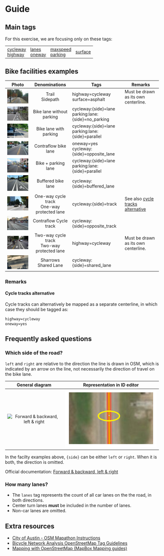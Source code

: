 # Guide

## Main tags

For this exercise, we are focusing only on these tags:

|||||
|---|---|---|---|
|[cycleway](https://wiki.openstreetmap.org/wiki/Key:cycleway)<br />[highway](https://wiki.openstreetmap.org/wiki/Key:highway)|[lanes](https://wiki.openstreetmap.org/wiki/Key:lanes)<br />[oneway](https://wiki.openstreetmap.org/wiki/Key:oneway)|[maxspeed](https://wiki.openstreetmap.org/wiki/Key:maxspeed)<br /> [parking](https://wiki.openstreetmap.org/wiki/Key:parking:lane)|[surface](https://wiki.openstreetmap.org/wiki/Key:surface)|

## Bike facilities examples

|Photo|Denominations|Tags|Remarks|
|---|:---:|---|---|
|![Trail or sidepath](images/trail-or-sidepath.png)|Trail<br />Sidepath|highway=cycleway<br/>surface=asphalt|Must be drawn as its own centerline.|
|![Bike lane without parking](images/bike-lane-no-parking.png)|Bike lane without parking|cycleway:{side}=lane<br/>parking:lane:{side}=no_parking<br/>||
|![Bike lane with parking](images/bike-lane-with-parking.png)|Bike lane with parking|cycleway:{side}=lane<br/>parking:lane:{side}=parallel<br/>||
|![Contraflow bike lane](images/contraflow-bike-lane.png)|Contraflow bike lane|oneway=yes<br/>cycleway:{side}=opposite_lane<br/>|
|![Bike + parking lane](images/bike+parking-lane.png)|Bike + parking lane|cycleway:{side}=lane<br/>parking:lane:{side}=parallel<br/>|
|![Buffered bike lane](images/buffered-bike-lane.png)|Buffered bike lane|cycleway:{side}=buffered_lane<br/>||
|![One-way cycle track protected lane](images/one-way-cycle-track.png)|One-way cycle track<br />One-way protected lane|cycleway:{side}=track|See also [cycle tracks alternative](#cycle-tracks-alternative)|
|![Contraflow Cycle track](images/contraflow-cycle-track.png)|Contraflow Cycle track|cycleway:{side}=opposite_track|
|![Two-way cycle track](images/two-way-cycle-track.png)|Two-way cycle track<br />Two-way protected lane|highway=cycleway|Must be drawn as its own centerline.|
|![Sharows](images/sharrows.png)|Sharrows<br />Shared Lane|cycleway:{side}=shared_lane||

### Remarks

#### Cycle tracks alternative

Cycle tracks can alternatively be mapped as a separate centerline, in which case they should be tagged as:

```kvp
highway=cycleway
oneway=yes
```

## Frequently asked questions

### Which side of the road?

`left` and `right` are relative to the direction the line is drawn in OSM, which is indicated  by an arrow on the line,
not necessarily the direction of travel on the bike lane.

|General diagram| Representation in ID editor|
|:---:|:---:|
|![Forward & backward, left & right](https://wiki.openstreetmap.org/w/images/2/2c/Left_right.png)|![OSM path orientation](https://raw.githubusercontent.com/cityofaustin/atd-geospatial/master/wiki-images/osm-mapathon/osm_orientation.PNG)|

In the facilty examples above, `{side}` can be either `left` or `right`. When it is both, the direction is  omitted.

Official documentation:
[Forward & backward, left & right](https://wiki.openstreetmap.org/wiki/Forward_%26_backward,_left_%26_right)

### How many lanes?

* The `lanes` tag represents the count of all car lanes on the the road, in both directions.
* Center turn lanes **must** be included in the number of lanes.
* Non-car lanes are omitted.

## Extra resources

* [City of Austin - OSM Mapathon Instructions](https://github.com/cityofaustin/atd-geospatial/wiki/OSM-Mapathon-Instructions)
* [Bicycle Network Analysis OpenStreetMap Tag Guidelines](https://docs.google.com/document/d/1isc9M9_c-QL4Oy8_MxAyogZ6ocs1F6PeEn_Y1p0WZp8/edit#heading=h.zfgapbgr6a6l)
* [Mapping with OpenStreetMap (MapBox Mapping guides)](https://labs.mapbox.com/mapping/)
